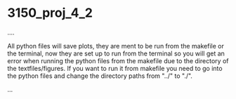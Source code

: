 # 3150_proj_4_2
....



All python files will save plots, they are ment to be run from the makefile or the terminal, now they are set up to run from the terminal so you will get an error when running the python files from the makefile due to the directory of the textfiles/figures. If you want to run it from makefile you need to go into the python files and change the directory paths from "../" to "./".

...
